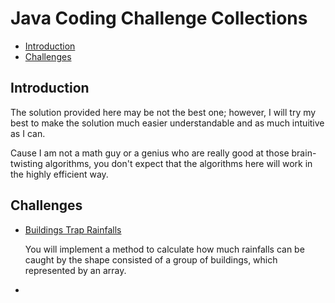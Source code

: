 # Java Coding Challenge Collections

- [Introduction](introduction)
- [Challenges](challenges)

## Introduction

The solution provided here may be not the best one; however, I will try my best to make the solution much easier understandable and as much intuitive as I can.

Cause I am not a math guy or a genius who are really good at those brain-twisting algorithms, you don't expect that the algorithms here will work in the highly efficient way.

## Challenges

- [Buildings Trap Rainfalls](https://github.com/rickqinj/JavaCodingChallenge/tree/master/src/main/java/com/magicphi/javacodingchallenge)

  You will implement a method to calculate how much rainfalls can be caught by the shape consisted of a group of buildings, which represented by an array.

- 
